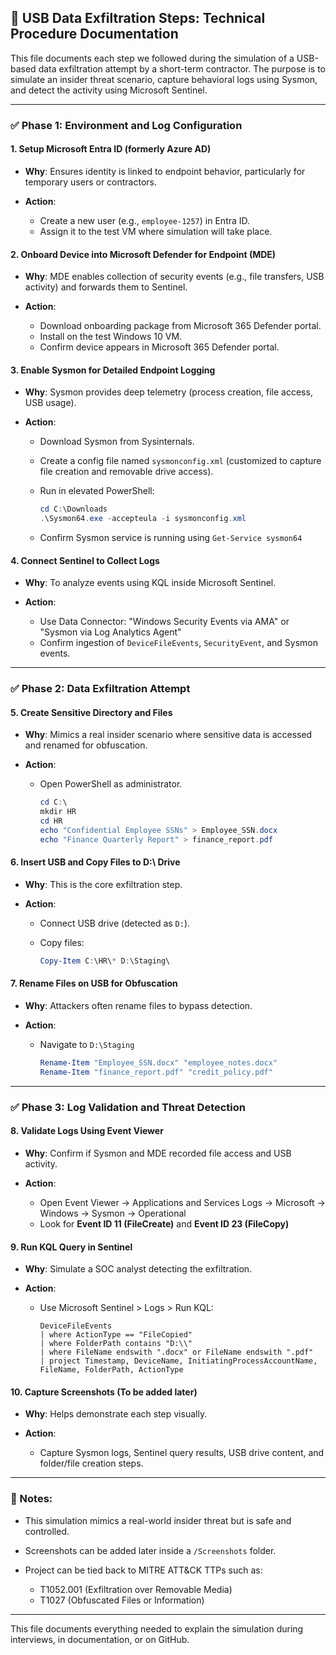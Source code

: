 
## 🧪 USB Data Exfiltration Steps: Technical Procedure Documentation

This file documents each step we followed during the simulation of a USB-based data exfiltration attempt by a short-term contractor. The purpose is to simulate an insider threat scenario, capture behavioral logs using Sysmon, and detect the activity using Microsoft Sentinel.

---

### ✅ Phase 1: Environment and Log Configuration

#### 1. Setup Microsoft Entra ID (formerly Azure AD)

* **Why**: Ensures identity is linked to endpoint behavior, particularly for temporary users or contractors.
* **Action**:

  * Create a new user (e.g., `employee-1257`) in Entra ID.
  * Assign it to the test VM where simulation will take place.

#### 2. Onboard Device into Microsoft Defender for Endpoint (MDE)

* **Why**: MDE enables collection of security events (e.g., file transfers, USB activity) and forwards them to Sentinel.
* **Action**:

  * Download onboarding package from Microsoft 365 Defender portal.
  * Install on the test Windows 10 VM.
  * Confirm device appears in Microsoft 365 Defender portal.

#### 3. Enable Sysmon for Detailed Endpoint Logging

* **Why**: Sysmon provides deep telemetry (process creation, file access, USB usage).
* **Action**:

  * Download Sysmon from Sysinternals.
  * Create a config file named `sysmonconfig.xml` (customized to capture file creation and removable drive access).
  * Run in elevated PowerShell:

    ```powershell
    cd C:\Downloads
    .\Sysmon64.exe -accepteula -i sysmonconfig.xml
    ```
  * Confirm Sysmon service is running using `Get-Service sysmon64`

#### 4. Connect Sentinel to Collect Logs

* **Why**: To analyze events using KQL inside Microsoft Sentinel.
* **Action**:

  * Use Data Connector: "Windows Security Events via AMA" or "Sysmon via Log Analytics Agent"
  * Confirm ingestion of `DeviceFileEvents`, `SecurityEvent`, and Sysmon events.

---

### ✅ Phase 2: Data Exfiltration Attempt

#### 5. Create Sensitive Directory and Files

* **Why**: Mimics a real insider scenario where sensitive data is accessed and renamed for obfuscation.
* **Action**:

  * Open PowerShell as administrator.

    ```powershell
    cd C:\
    mkdir HR
    cd HR
    echo "Confidential Employee SSNs" > Employee_SSN.docx
    echo "Finance Quarterly Report" > finance_report.pdf
    ```

#### 6. Insert USB and Copy Files to D:\ Drive

* **Why**: This is the core exfiltration step.
* **Action**:

  * Connect USB drive (detected as `D:`).
  * Copy files:

    ```powershell
    Copy-Item C:\HR\* D:\Staging\
    ```

#### 7. Rename Files on USB for Obfuscation

* **Why**: Attackers often rename files to bypass detection.
* **Action**:

  * Navigate to `D:\Staging`

    ```powershell
    Rename-Item "Employee_SSN.docx" "employee_notes.docx"
    Rename-Item "finance_report.pdf" "credit_policy.pdf"
    ```

---

### ✅ Phase 3: Log Validation and Threat Detection

#### 8. Validate Logs Using Event Viewer

* **Why**: Confirm if Sysmon and MDE recorded file access and USB activity.
* **Action**:

  * Open Event Viewer → Applications and Services Logs → Microsoft → Windows → Sysmon → Operational
  * Look for **Event ID 11 (FileCreate)** and **Event ID 23 (FileCopy)**

#### 9. Run KQL Query in Sentinel

* **Why**: Simulate a SOC analyst detecting the exfiltration.
* **Action**:

  * Use Microsoft Sentinel > Logs > Run KQL:

    ```kql
    DeviceFileEvents
    | where ActionType == "FileCopied"
    | where FolderPath contains "D:\\"
    | where FileName endswith ".docx" or FileName endswith ".pdf"
    | project Timestamp, DeviceName, InitiatingProcessAccountName, FileName, FolderPath, ActionType
    ```

#### 10. Capture Screenshots (To be added later)

* **Why**: Helps demonstrate each step visually.
* **Action**:

  * Capture Sysmon logs, Sentinel query results, USB drive content, and folder/file creation steps.

---

### 📌 Notes:

* This simulation mimics a real-world insider threat but is safe and controlled.
* Screenshots can be added later inside a `/Screenshots` folder.
* Project can be tied back to MITRE ATT&CK TTPs such as:

  * T1052.001 (Exfiltration over Removable Media)
  * T1027 (Obfuscated Files or Information)

---

This file documents everything needed to explain the simulation during interviews, in documentation, or on GitHub.

